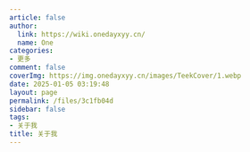 ```yaml
---
article: false
author:
  link: https://wiki.onedayxyy.cn/
  name: One
categories:
- 更多
comment: false
coverImg: https://img.onedayxyy.cn/images/TeekCover/1.webp
date: 2025-01-05 03:19:48
layout: page
permalink: /files/3c1fb04d
sidebar: false
tags:
- 关于我
title: 关于我
---
```

<script setup>
import About from '../.vitepress/theme/components/About.vue'
</script>

<About />